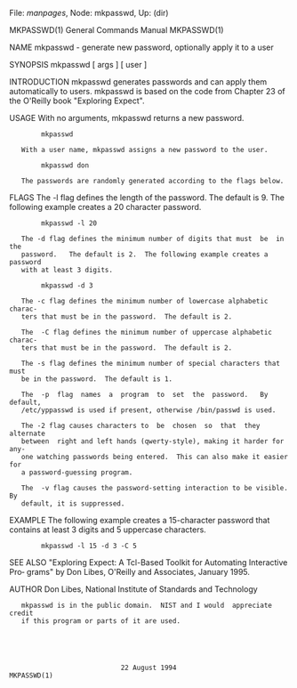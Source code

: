 File: *manpages*,  Node: mkpasswd,  Up: (dir)

MKPASSWD(1)                 General Commands Manual                MKPASSWD(1)



NAME
       mkpasswd - generate new password, optionally apply it to a user

SYNOPSIS
       mkpasswd [ args ] [ user ]

INTRODUCTION
       mkpasswd generates passwords and can apply them automatically to users.
       mkpasswd is based on the code from Chapter  23  of  the  O'Reilly  book
       "Exploring Expect".

USAGE
       With no arguments, mkpasswd returns a new password.

            mkpasswd

       With a user name, mkpasswd assigns a new password to the user.

            mkpasswd don

       The passwords are randomly generated according to the flags below.


FLAGS
       The -l flag defines the length of the password.  The default is 9.  The
       following example creates a 20 character password.

            mkpasswd -l 20

       The -d flag defines the minimum number of digits that must  be  in  the
       password.   The default is 2.  The following example creates a password
       with at least 3 digits.

            mkpasswd -d 3

       The -c flag defines the minimum number of lowercase alphabetic  charac‐
       ters that must be in the password.  The default is 2.

       The  -C flag defines the minimum number of uppercase alphabetic charac‐
       ters that must be in the password.  The default is 2.

       The -s flag defines the minimum number of special characters that  must
       be in the password.  The default is 1.

       The  -p  flag  names  a  program  to  set  the  password.   By default,
       /etc/yppasswd is used if present, otherwise /bin/passwd is used.

       The -2 flag causes characters to  be  chosen  so  that  they  alternate
       between  right and left hands (qwerty-style), making it harder for any‐
       one watching passwords being entered.  This can also make it easier for
       a password-guessing program.

       The  -v flag causes the password-setting interaction to be visible.  By
       default, it is suppressed.


EXAMPLE
       The following example creates a 15-character password that contains  at
       least 3 digits and 5 uppercase characters.

            mkpasswd -l 15 -d 3 -C 5


SEE ALSO
       "Exploring  Expect: A Tcl-Based Toolkit for Automating Interactive Pro‐
       grams" by Don Libes, O'Reilly and Associates, January 1995.

AUTHOR
       Don Libes, National Institute of Standards and Technology

       mkpasswd is in the public domain.  NIST and I would  appreciate  credit
       if this program or parts of it are used.





                                22 August 1994                     MKPASSWD(1)
